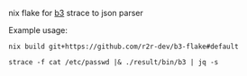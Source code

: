 nix flake for [b3](https://github.com/dannykopping/b3) strace to json parser

Example usage:
```
nix build git+https://github.com/r2r-dev/b3-flake#default

strace -f cat /etc/passwd |& ./result/bin/b3 | jq -s
```
